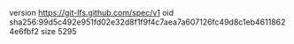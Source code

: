 version https://git-lfs.github.com/spec/v1
oid sha256:99d5c492e951fd02e32d8f1f9f4c7aea7a607126fc49d8c1eb46118624e6fbf2
size 5295
